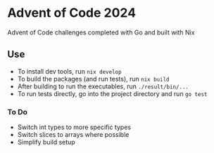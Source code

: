 # Advent of Code 2024

Advent of Code challenges completed with Go and built with Nix

## Use

- To install dev tools, run `nix develop`
- To build the packages (and run tests), run `nix build`
- After building to run the executables, run `./result/bin/...`
- To run tests directly, go into the project directory and run `go test`

### To Do
- Switch int types to more specific types
- Switch slices to arrays where possible
- Simplify build setup
